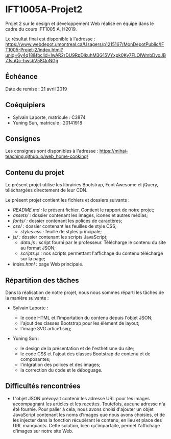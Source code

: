 # IFT1005A-Projet2
Projet 2 sur le design et développement Web réalisé en équipe dans le cadre du cours IFT1005 A, H2019.

Le résultat final est disponible à l'adresse : https://www.webdepot.umontreal.ca/Usagers/p1215167/MonDepotPublic/IFT1005-Projet-2/index.html?uniq=6y4q18&fbclid=IwAR2rDU9RpDlkuhM3G15VYxpk0Ky7FLOIWmbDvoJB7JsuQc-hwsbV58QqNGg

## Échéance

Date de remise : 21 avril 2019

## Coéquipiers

- Sylvain Laporte, matricule : C3874
- Yuning Sun, matricule : 20141918

## Consignes

Les consignes sont disponibles à l'adresse : https://mihai-teaching.github.io/web_home-cooking/

## Contenu du projet

Le présent projet utilise les librairies Bootstrap, Font Awesome et jQuery, téléchargées directement de leur CDN.

Le présent projet contient les fichiers et dossiers suivants :
- *README.md :* le présent fichier. Contient le rapport de notre projet;
- *assets/ :* dossier contenant les images, icones et autres médias;
- *fonts/ :* dossier contenant les polices de caractères;
- *css/ :* dossier contenant les feuilles de style CSS;
  - *styles.css :* feuille de styles principale;
- *js/ :* dossier contenant les scripts JavaScript;
  - *_data_.js :* script fourni par le professeur. Télécharge le contenu du site au format JSON;
  - *scripts.js :* nos scripts permettant l'affichage du contenu téléchargé sur la page;
- *index.html :* page Web principale.

## Répartition des tâches

Dans la réalisation de notre projet, nous nous sommes réparti les tâches de la manière suivante :

- Sylvain Laporte :

  - le code HTML et l'importation du contenu depuis l'objet JSON;
  - l'ajout des classes Bootstrap pour les élément de layout;
  - l'image SVG artice1.svg;

- Yuning Sun :

  - le design de la présentation et de l'esthétisme du site;
  - le code CSS et l'ajout des classes Bootstrap de contenu et de composantes;
  - l'intgration des polices et des images;
  - la correction du code et le déboguage.

## Difficultés rencontrées

- L'objet JSON prévoyait contenir les adresse URL pour les images accompagnant les articles et les recettes. Toutefois, aucune adresse n'a été fournie. Pour palier à cela, nous avons choisi d'ajouter un objet JavaScript contenant les noms d'images que nous avons choisies, et de les injecter dans la fonction récupérant le contenu, en lieu et place des URL manquants. Cette solution, bien qu'imparfaite, permet l'affichage d'images sur notre site Web.
